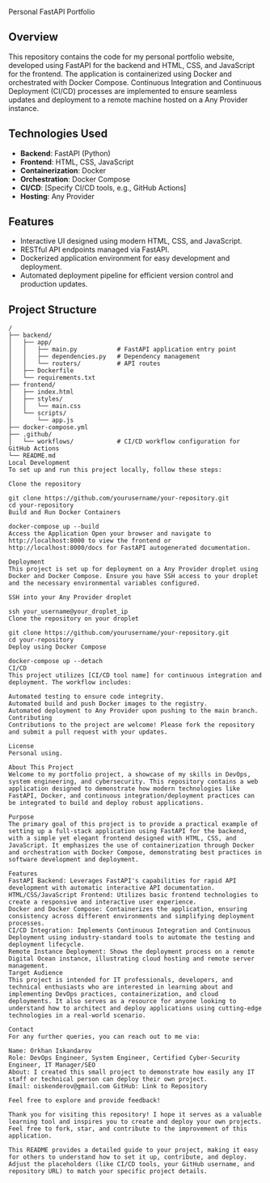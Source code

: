 Personal FastAPI Portfolio
## Overview
This repository contains the code for my personal portfolio website, 
developed using FastAPI for the backend and HTML, CSS, and JavaScript for the frontend. 
The application is containerized using Docker and orchestrated with Docker Compose. 
Continuous Integration and Continuous Deployment (CI/CD) processes are implemented 
to ensure seamless updates and deployment to a remote machine hosted on a Any Provider instance.

## Technologies Used
- **Backend**: FastAPI (Python)
- **Frontend**: HTML, CSS, JavaScript
- **Containerization**: Docker
- **Orchestration**: Docker Compose
- **CI/CD**: [Specify CI/CD tools, e.g., GitHub Actions]
- **Hosting**: Any Provider

## Features
- Interactive UI designed using modern HTML, CSS, and JavaScript.
- RESTful API endpoints managed via FastAPI.
- Dockerized application environment for easy development and deployment.
- Automated deployment pipeline for efficient version control and production updates.

## Project Structure
```plaintext
/
├── backend/
│   ├── app/
│   │   ├── main.py           # FastAPI application entry point
│   │   ├── dependencies.py   # Dependency management
│   │   └── routers/          # API routes
│   ├── Dockerfile
│   └── requirements.txt
├── frontend/
│   ├── index.html
│   ├── styles/
│   │   └── main.css
│   └── scripts/
│       └── app.js
├── docker-compose.yml
├── .github/
│   └── workflows/            # CI/CD workflow configuration for GitHub Actions
└── README.md
Local Development
To set up and run this project locally, follow these steps:

Clone the repository

git clone https://github.com/yourusername/your-repository.git
cd your-repository
Build and Run Docker Containers

docker-compose up --build
Access the Application Open your browser and navigate to http://localhost:8000 to view the frontend or http://localhost:8000/docs for FastAPI autogenerated documentation.

Deployment
This project is set up for deployment on a Any Provider droplet using Docker and Docker Compose. Ensure you have SSH access to your droplet and the necessary environmental variables configured.

SSH into your Any Provider droplet

ssh your_username@your_droplet_ip
Clone the repository on your droplet

git clone https://github.com/yourusername/your-repository.git
cd your-repository
Deploy using Docker Compose

docker-compose up --detach
CI/CD
This project utilizes [CI/CD tool name] for continuous integration and deployment. The workflow includes:

Automated testing to ensure code integrity.
Automated build and push Docker images to the registry.
Automated deployment to Any Provider upon pushing to the main branch.
Contributing
Contributions to the project are welcome! Please fork the repository and submit a pull request with your updates.

License
Personal using.

About This Project
Welcome to my portfolio project, a showcase of my skills in DevOps, system engineering, and cybersecurity. This repository contains a web application designed to demonstrate how modern technologies like FastAPI, Docker, and continuous integration/deployment practices can be integrated to build and deploy robust applications.

Purpose
The primary goal of this project is to provide a practical example of setting up a full-stack application using FastAPI for the backend, with a simple yet elegant frontend designed with HTML, CSS, and JavaScript. It emphasizes the use of containerization through Docker and orchestration with Docker Compose, demonstrating best practices in software development and deployment.

Features
FastAPI Backend: Leverages FastAPI's capabilities for rapid API development with automatic interactive API documentation.
HTML/CSS/JavaScript Frontend: Utilizes basic frontend technologies to create a responsive and interactive user experience.
Docker and Docker Compose: Containerizes the application, ensuring consistency across different environments and simplifying deployment processes.
CI/CD Integration: Implements Continuous Integration and Continuous Deployment using industry-standard tools to automate the testing and deployment lifecycle.
Remote Instance Deployment: Shows the deployment process on a remote Digital Ocean instance, illustrating cloud hosting and remote server management.
Target Audience
This project is intended for IT professionals, developers, and technical enthusiasts who are interested in learning about and implementing DevOps practices, containerization, and cloud deployments. It also serves as a resource for anyone looking to understand how to architect and deploy applications using cutting-edge technologies in a real-world scenario.

Contact
For any further queries, you can reach out to me via:

Name: Orkhan Iskandarov
Role: DevOps Engineer, System Engineer, Certified Cyber-Security Engineer, IT Manager/SEO
About: I created this small project to demonstrate how easily any IT staff or technical person can deploy their own project.
Email: oiskenderov@gmail.com GitHub: Link to Repository

Feel free to explore and provide feedback!

Thank you for visiting this repository! I hope it serves as a valuable learning tool and inspires you to create and deploy your own projects. Feel free to fork, star, and contribute to the improvement of this application.

This README provides a detailed guide to your project, making it easy for others to understand how to set it up, contribute, and deploy. Adjust the placeholders (like CI/CD tools, your GitHub username, and repository URL) to match your specific project details.
